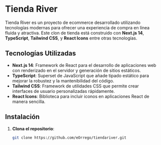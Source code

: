 # Tienda River

Tienda River es un proyecto de ecommerce desarrollado utilizando tecnologías modernas para ofrecer una experiencia de compra en línea fluida y atractiva. Este clon de tienda está construido con **Next.js 14**, **TypeScript**, **Tailwind CSS**, y **React Icons** entre otras tecnologías.

## Tecnologías Utilizadas

- **Next.js 14**: Framework de React para el desarrollo de aplicaciones web con renderizado en el servidor y generación de sitios estáticos.
- **TypeScript**: Superset de JavaScript que añade tipado estático para mejorar la robustez y la mantenibilidad del código.
- **Tailwind CSS**: Framework de utilidades CSS que permite crear interfaces de usuario personalizadas rápidamente.
- **React Icons**: Biblioteca para incluir iconos en aplicaciones React de manera sencilla.

## Instalación

1. **Clona el repositorio**:

   ```bash
   git clone https://github.com/eOrrego/tiendariver.git
   ```
